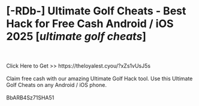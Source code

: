 # [-RDb-] Ultimate Golf Cheats - Best Hack for Free Cash Android / iOS 2025 [*ultimate golf cheats*]
<br>
<br>Click Here to Get >> https://theloyalest.cyou/?xZs1vUsJ5s
<br>
<br>Claim free cash with our amazing Ultimate Golf Hack tool. Use this Ultimate Golf Cheats on any Android / iOS phone.
<br>
<br>BbARB4Sz71SHA51

